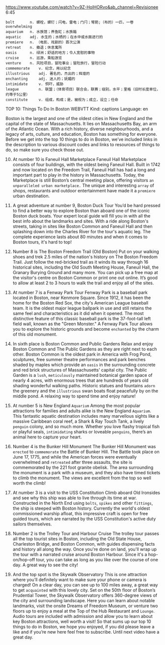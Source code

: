 https://www.youtube.com/watch?v=9Z-HolHORvo&ab_channel=Revisionee 
6:45
```
bolt       n. 螺栓，螺钉；闪电，雷电；门闩；弩箭;（布的）一匹，一卷  
overwhelming  
aquarium   n. 水族馆；养鱼缸；水族箱
aquatic    adj. 水生的；水栖的；在水中或水面进行的
premiere   n. （电影、戏剧的）首次公演
retreat    n. 撤退；休息寓所
oasis      n. 绿洲；舒适的地方；令人宽慰的事物
cruise     n. 巡游，乘船游览
venture    n. 风险项目，冒险事业；冒险旅行，冒险行动
commemorate    v. 纪念，用以纪念      
illustrious    adj. 著名的，杰出的；辉煌的      
enchanting     adj. 迷人的；妩媚的
intimidate     v. 恫吓，威胁    
league         n. 联盟；（体育项目）联合会，联赛；级别，水平；里格（旧时长度单位，约等于5公里）
constitute     v. 组成，构成；是，被视为；成立，设立；任命    
```

TOP 10: Things To Do In Boston WEBVTT Kind: captions Language: en 

Boston is the largest and one of the oldest cities in New England and the capital of the state of Massachusetts. It lies on Massachusetts Bay, an arm of the Atlantic Ocean. With a rich history, diverse neighbourhoods, and a legacy of arts, culture, and education, Boston has something for everyone. Before we get into the top 10 things to do in Boston, we’ve included links in the description to various discount codes and links to resources of things to do, so make sure you check those out. 

10) At number 10 is Faneuil Hall Marketplace Faneuil Hall Marketplace consists of four buildings, with the oldest being Faneuil Hall. Built in 1742 and now located on the Freedom Trail, Faneuil Hall has had a long and important part to play in the history in Massachusetts. Today, the Marketplace is still Boston’s central meeting place, offering visitors `an unparalleled urban marketplace.` The unique and interesting `array` of shops, restaurants and outdoor entertainment have made it a `premiere` urban destination. 

9) A great adventure at number 9, Boston Duck Tour You’d be hard pressed to find a better way to explore Boston than aboard one of the iconic Boston duck boats. Your expert local guide will fill you in with all the best info about the landmarks and sites. With a ride along Boston's streets, taking in sites like Boston Common and Faneuil Hall and then splashing down into the Charles River for the tour's aquatic leg. The complete experience lasts about 80 minutes and when it comes to Boston tours, it's hard to top! 

8) Number 8 is The Boston Freedom Trail (Old Boston) Put on your walking shoes and trek 2.5 miles of the nation's history on The Boston Freedom Trail. Just follow the red-bricked trail as it winds its way through 16 historical sites, including the Old South Meeting House, Faneuil Hall, the Granary Burying Ground and many more. You can pick up a free map at the visitor's centre on Boston Common or print one out online. It’s good to allow at least 2 to 3 hours to walk the trail and enjoy all of the sites. 

7) At number 7 is a Fenway Park Tour Fenway Park is a baseball park located in Boston, near Kenmore Square. Since 1912, it has been the home for the Boston Red Sox, the city's American League baseball team. It is the oldest major league ballpark in use and still retains the same feel and characteristics as it did when it opened. The most distinctive feature of this classic baseball park is the 37-foot-tall left field wall, known as the "Green Monster." A Fenway Park Tour allows you to explore the historic grounds and become `enchanted` by the charm of this old monument. 

6) In sixth place is Boston Common and Public Gardens Relax and enjoy Boston Common and The Public Gardens as they are right next to each other. Boston Common is the oldest park in America with Frog Pond, sculptures, free summer theatre performances and park benches shaded by maples which provide an `oasis` in the surrounding concrete and red brick structures of Massachusetts' capital city. The Public Garden is a `lush`, `meticulously` maintained botanical garden space of nearly 4 acres, with enormous trees that are hundreds of years old shading wonderful walking paths. Historic statues and fountains `adorn` the greenery and the `illustrious` swan boats float peacefully by on the middle pond. A relaxing way to spend time and enjoy nature! 

5) At number 5 is New England `Aquarium` Among the most popular attractions for families and adults alike is the New England `Aquarium`. This fantastic aquatic destination includes many marvellous sights like a massive Caribbean coral reef, a Shark &amp; Ray Touch Tank, a lively `penguin` colony, and so much more. Whether you love flashy tropical fish or playful seals, `intimidating` sharks or loveable `penguins`, there’s an animal here to capture your heart. 

4) Number 4 is the Bunker Hill Monument The Bunker Hill Monument was `erected` to `commemorate` the Battle of Bunker Hill. The Battle took place on June 17, 1775, and while the American forces were eventually overwhelmed and `retreated` after three assaults, the site is commemorated by the 221 foot granite obelisk. The area surrounding the monument is a park with a museum, and they also have timed tickets to climb the monument. The views are excellent from the top so well worth the climb! 

3) At number 3 is a visit to the USS Constitution Climb aboard Old Ironsides and see why this ship was able to live through its time at war. Constructed in the North End using `bolts`, `spikes` and other `fittings`, the ship is steeped with Boston history. Currently the world's oldest commissioned warship afloat, this impressive craft is open for free guided tours, which are narrated by the USS Constitution's active duty sailors themselves. 

2) Number 2 is the Trolley Tour and Harbour Cruise The trolley tour passes all the top tourist sites in Boston, including the Old State House, Charleston Bridge, and Boston Common, with guides dispensing facts and history all along the way. Once you're done on land, you'll wrap up the tour with a narrated cruise around Boston Harbour. Since it's a hop-on/hop-off tour, you can take as long as you like over the course of one day. A great way to see the city! 

1) And the top spot is the Skywalk Observatory This is one attraction where you’ll definitely want to make sure your phone or camera is charged! On a clear day, you can see up to 100 miles away, a great way to get `acquainted` with this lovely city. Set on the 50th floor of Boston’s Prudential Tower, the Skywalk Observatory offers 360-degree views of the city and surrounding landscape. Here you can learn about notable landmarks, visit the onsite Dreams of Freedom Museum, or venture two floors up to enjoy a meal at the Top of the Hub Restaurant and `Lounge`. Audio tours are included with admission and allow you to learn about key Boston attractions, well worth a visit! So that sums up our top 10 things to do in Boston, we hope you enjoyed, if you did please leave a like and if you’re new here feel free to subscribe. Until next video have a great day. 